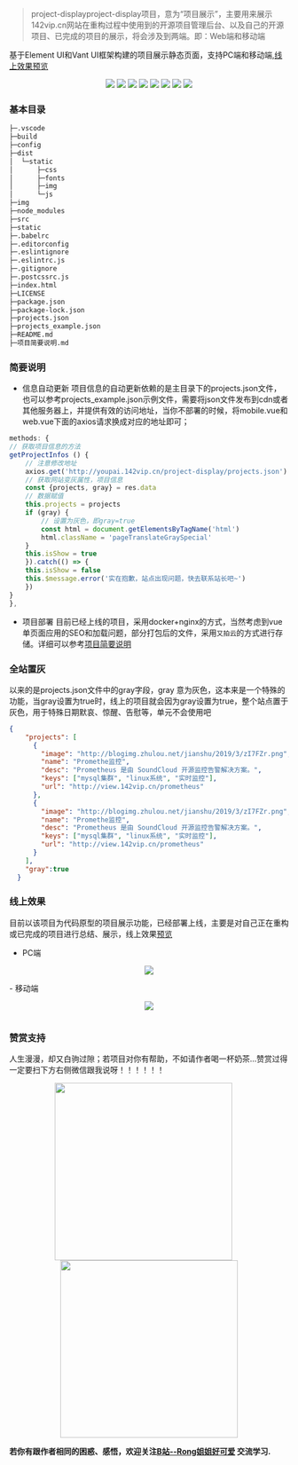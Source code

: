 
> project-displayproject-display项目，意为“项目展示”，主要用来展示142vip.cn网站在重构过程中使用到的开源项目管理后台、以及自己的开源项目、已完成的项目的展示，将会涉及到两端。即：Web端和移动端

基于Element UI和Vant UI框架构建的项目展示静态页面，支持PC端和移动端,[线上效果预览](http://view.142vip.cn)
<p align="center">
<a href="#wechat" target="_blank"><img src="https://img.shields.io/badge/WeChat-微信-yellow.svg"></a> 
<a href="https://space.bilibili.com/350937042" target="_blank"><img src="https://img.shields.io/badge/Bilibili-哔哩哔哩-green.svg"></a> 
<a href="https://142vip.cn" target="_blank"><img src="https://img.shields.io/badge/142vip-个人网站-orange.svg"></a>
<a href="http://yapi.142vip.cn" target="_blank"><img src="https://img.shields.io/badge/yapi-接口系统-8fe.svg"></a>
<a href="https://blog.142vip.cn" target="_blank"><img src="https://img.shields.io/badge/blog-我的博客-blue.svg"></a>
<a href="https://github.com/mmdapl" target="_blank"><img src="https://img.shields.io/badge/github-Github-9ac.svg"></a>
<a href="https://gitee.com/mmdapl" target="_blank"><img src="https://img.shields.io/badge/gitee-码云-4ed.svg"></a>
<a href="https://blog.csdn.net/Mmdapl" target="_blank"><img src="https://img.shields.io/badge/csdn-CSDN-8ea.svg"></a>
</p>

### 基本目录
```bash
├─.vscode  
├─build    
├─config
├─dist
│  └─static
│      ├─css
│      ├─fonts
│      ├─img
│      └─js
├─img
├─node_modules
├─src
├─static
├─.babelrc
├─.editorconfig
├─.eslintignore
├─.eslintrc.js
├─.gitignore
├─.postcssrc.js
├─index.html
├─LICENSE
├─package.json
├─package-lock.json
├─projects.json
├─projects_example.json
├─README.md
├─项目简要说明.md
```

### 简要说明
- 信息自动更新
项目信息的自动更新依赖的是主目录下的projects.json文件，也可以参考projects_example.json示例文件，需要将json文件发布到cdn或者其他服务器上，并提供有效的访问地址，当你不部署的时候，将mobile.vue和web.vue下面的axios请求换成对应的地址即可；
```javascript
methods: {
// 获取项目信息的方法
getProjectInfos () {
    // 注意修改地址
    axios.get('http://youpai.142vip.cn/project-display/projects.json').then(res => {
    // 获取网站变灰属性，项目信息
    const {projects, gray} = res.data
    // 数据赋值
    this.projects = projects
    if (gray) {
        // 设置为灰色，即gray=true
        const html = document.getElementsByTagName('html')
        html.className = 'pageTranslateGraySpecial'
    }
    this.isShow = true
    }).catch(() => {
    this.isShow = false
    this.$message.error('实在抱歉，站点出现问题，快去联系站长吧~')
    })
}
},
```
- 项目部署
目前已经上线的项目，采用docker+nginx的方式，当然考虑到vue单页面应用的SEO和加载问题，部分打包后的文件，采用`又拍云`的方式进行存储。详细可以参考[项目简要说明](项目简要说明.md)
### 全站置灰
以来的是projects.json文件中的gray字段，gray 意为灰色，这本来是一个特殊的功能，当gray设置为true时，线上的项目就会因为gray设置为true，整个站点置于灰色，用于特殊日期默哀、惊醒、告慰等，单元不会使用吧
```json
{
    "projects": [
      {
        "image": "http://blogimg.zhulou.net/jianshu/2019/3/zI7FZr.png",
        "name": "Promethe监控",
        "desc": "Prometheus 是由 SoundCloud 开源监控告警解决方案。",
        "keys": ["mysql集群", "linux系统", "实时监控"],
        "url": "http://view.142vip.cn/prometheus"
      },
      {
        "image": "http://blogimg.zhulou.net/jianshu/2019/3/zI7FZr.png",
        "name": "Promethe监控",
        "desc": "Prometheus 是由 SoundCloud 开源监控告警解决方案。",
        "keys": ["mysql集群", "linux系统", "实时监控"],
        "url": "http://view.142vip.cn/prometheus"
      }
    ],
    "gray":true
  }
```

### 线上效果
目前以该项目为代码原型的项目展示功能，已经部署上线，主要是对自己正在重构或已完成的项目进行总结、展示，线上效果[预览](http://view.142vip.cn)

- PC端

<p align="center">
<img src="http://youpai.142vip.cn/project-display/images/image-20200609140209515.png" /> 
</p>
- 移动端

<p align="center">
<img src="http://youpai.142vip.cn/project-display/images/image-20200609140530406.png" /> 
</p>

![]()

### 赞赏支持

人生漫漫，却又白驹过隙；若项目对你有帮助，不如请作者喝一杯奶茶...赞赏过得一定要扫下方右侧微信跟我说呀！！！！！！
<a name="wechat"></a>
<p align="center">
<img src="https://cdn.142vip.cn/article-notes/img/weChatDonate.jpg" width="320" height="320" align="center" style="margin-right:20px;" /><img src="https://cdn.142vip.cn/article-notes/img/wechat.jpg" width="320" height="320" align="center" />



</p>





**若你有跟作者相同的困惑、感悟，欢迎关注[B站--Rong姐姐好可爱](https://space.bilibili.com/350937042) 交流学习.**
